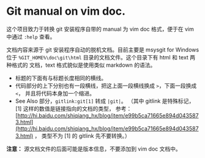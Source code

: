 # Git manual on vim doc.

这个项目致力于转换 git 安装程序自带的 manual 为 vim doc 格式，便于在 vim 中通过
`:help` 查看。

文档内容来源于 git 安装程序自动的脱机文档。目前主要是 msysgit for Windows 位于
`%GIT_HOME%\doc\git\html` 目录的文档文件。这个目录下有 html 和 text 两种格式的
文档，text 格式貌似是使用类似 markdown 的语法。

- 标题的下面有与标题长度相同的横线。
- 代码部分的上下分别也有一段横线，把这上面一段横线换成 `>`，下面一段换成 `<`，
    并且将代码本身加一个缩进。
- See Also 部分，`gitlink:git[1]` 转成 `|git|`。
    （其中 gitlink 是特殊标记，[1] 这样的数值是链接指向的文档的类型，
    参考： [http://hi.baidu.com/shiqiang_hx/blog/item/e99b5ca71665e894d0435873.html](http://hi.baidu.com/shiqiang_hx/blog/item/e99b5ca71665e894d0435873.html) ，
    类型不为 [1] 的 gitlink 先不要转换。）


**注意：**
源文档文件的后面可能是版本信息，不要添加到 vim doc 文档中。
